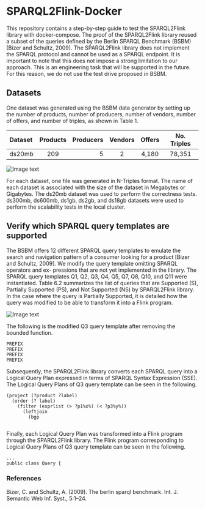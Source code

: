 # SPARQL2Flink-Docker
This repository contains a step-by-step guide to test the SPARQL2Flink library with docker-compose. The proof of the SPARQL2Flink library reused a subset of the queries defined by the Berlin SPARQL Benchmark (BSBM) [Bizer and Schultz, 2009]. The SPARQL2Flink library does not implement the SPARQL protocol and cannot be used as a SPARQL endpoint. It is important to note that this does not impose a strong limitation to our approach. This is an engineering task that will be supported in the future. For this reason, we do not use the test drive proposed in BSBM.

## Datasets
One dataset was generated using the BSBM data generator by setting up the number of products, number of producers, number of vendors, number of offers, and number of triples, as shown in Table 1.

| Dataset | Products | Producers | Vendors | Offers | No. Triples |
|:--------------|:-------------:|--------------:|:-------------:|:--------------:|:--------------:|
| ds20mb | 209 | 5 | 2 | 4,180 | 78,351 |

![Image text](/images/queries-citybench-stream.png)

For each dataset, one file was generated in N-Triples format. The name of each dataset is associated with the size of the dataset in Megabytes or Gigabytes. The ds20mb dataset was used to perform the correctness tests. ds300mb, ds600mb, ds1gb, ds2gb, and ds18gb datasets were used to perform the scalability tests in the local cluster.

## Verify which SPARQL query templates are supported
The BSBM offers 12 different SPARQL query templates to emulate the search and navigation pattern of a consumer looking for a product [Bizer and Schultz, 2009]. We modify the query template omitting SPARQL operators and ex- pressions that are not yet implemented in the library. The SPARQL query templates Q1, Q2, Q3, Q4, Q5, Q7, Q8, Q10, and Q11 were instantiated. Table 6.2 summarizes the list of queries that are Supported (S), Partially Supported (PS), and Not Supported (NS) by SPARQL2Flink library. In the case where the query is Partially Supported, it is detailed how the query was modified to be able to transform it into a Flink program.

![Image text](/images/queries-citybench-stream.png)

The following is the modified Q3 query template after removing the bounded function.

```
PREFIX
PREFIX
PREFIX
PREFIX

```

Subsequently, the SPARQL2Flink library converts each SPARQL query into a Logical Query Plan expressed in terms of SPARQL Syntax Expression (SSE). The Logical Query Plans of Q3 query template can be seen in the following.

```
(project (?product ?label)
  (order (? label)
    (filter (exprlist (> ?p1%x%) (< ?p3%y%))
      (leftjoin
        (bgp
          

```

Finally, each Logical Query Plan was transformed into a Flink program through the SPARQL2Flink library. The Flink program corresponding to Logical Query Plans of Q3 query template can be seen in the following.

```
...
public class Query {

```


### References
Bizer, C. and Schultz, A. (2009). The berlin sparql benchmark. Int. J. Semantic Web Inf. Syst., 5:1–24.
